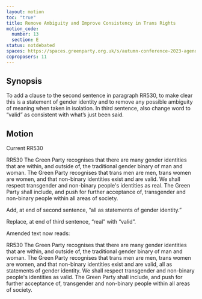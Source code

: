 ```yaml
---
layout: motion
toc: "true"
title: Remove Ambiguity and Improve Consistency in Trans Rights
motion_code:
  number: 13
  section: E
status: notdebated
spaces: https://spaces.greenparty.org.uk/s/autumn-conference-2023-agenda-forum/post/post/view?id=11006
coproposers: 11
---
```

## Synopsis

To add a clause to the second sentence in paragraph RR530, to make clear this is a statement of gender identity and to remove any possible ambiguity of meaning when taken in isolation. In third sentence, also change word to “valid” as consistent with what’s just been said.

## M﻿otion

Current RR530

RR530 The Green Party recognises that there are many gender identities that are within, and outside of, the traditional gender binary of man and woman. The Green Party recognises that trans men are men, trans women are women, and that non-binary identities exist and are valid. We shall respect transgender and non-binary people's identities as real. The Green Party shall include, and push for further acceptance of, transgender and non-binary people within all areas of society.

Add, at end of second sentence, “all as statements of gender identity.”

Replace, at end of third sentence, “real” with “valid”.

Amended text now reads:

RR530 The Green Party recognises that there are many gender identities that are within, and outside of, the traditional gender binary of man and woman. The Green Party recognises that trans men are men, trans women are women, and that non-binary identities exist and are valid, all as statements of gender identity. We shall respect transgender and non-binary people's identities as valid. The Green Party shall include, and push for further acceptance of, transgender and non-binary people within all areas of society.